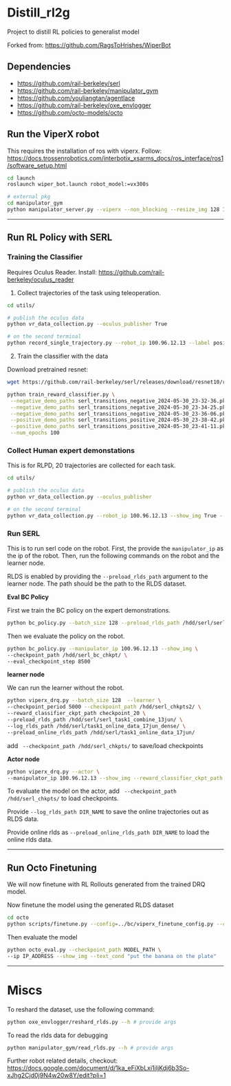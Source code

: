 # Distill_rl2g

Project to distill RL policies to generalist model

Forked from: https://github.com/RagsToHrishes/WiperBot

## Dependencies

- https://github.com/rail-berkeley/serl
- https://github.com/rail-berkeley/manipulator_gym
- https://github.com/youliangtan/agentlace
- https://github.com/rail-berkeley/oxe_envlogger
- https://github.com/octo-models/octo


## Run the ViperX robot

This requires the installation of ros with viperx. Follow: https://docs.trossenrobotics.com/interbotix_xsarms_docs/ros_interface/ros1/software_setup.html

```bash
cd launch
roslaunch wiper_bot.launch robot_model:=vx300s
```

```bash
# external pkg
cd manipulator_gym
python manipulator_server.py --viperx --non_blocking --resize_img 128 128
```

---

## Run RL Policy with SERL

### Training the Classifier

Requires Oculus Reader. Install: https://github.com/rail-berkeley/oculus_reader

1. Collect trajectories of the task using teleoperation.

```bash
cd utils/

# publish the oculus data
python vr_data_collection.py --oculus_publisher True

# on the second terminal
python record_single_trajectory.py --robot_ip 100.96.12.13 --label positive
```

2. Train the classifier with the data

Download pretrained resnet:

```bash
wget https://github.com/rail-berkeley/serl/releases/download/resnet10/resnet10_params.pkl
```

```bash
python train_reward_classifier.py \
 --negative_demo_paths serl_transitions_negative_2024-05-30_23-32-36.pkl \
 --negative_demo_paths serl_transitions_negative_2024-05-30_23-34-25.pkl \
 --negative_demo_paths serl_transitions_negative_2024-05-30_23-36-06.pkl \
 --positive_demo_paths serl_transitions_positive_2024-05-30_23-38-42.pkl \
 --positive_demo_paths serl_transitions_positive_2024-05-30_23-41-11.pkl \
 --num_epochs 100
```

### Collect Human expert demonstations

This is for RLPD, 20 trajectories are collected for each task.

```bash
cd utils/

# publish the oculus data
python vr_data_collection.py --oculus_publisher

# on the second terminal
python vr_data_collection.py --robot_ip 100.96.12.13 --show_img True --rlds_output DATASET_DIR_NAME --lang_prompt "do something special"
```

### Run SERL

This is to run serl code on the robot. First, the provide the `manipulator_ip` as the ip of the robot. Then, run the following commands on the robot and the learner node.

RLDS is enabled by providing the `--preload_rlds_path` argument to the learner node. The path should be the path to the RLDS dataset.

**Eval BC Policy**

First we train the BC policy on the expert demonstrations.

```bash
python bc_policy.py --batch_size 128 --preload_rlds_path /hdd/serl/serl_task1_combine_13jun/ --checkpoint_path /hdd/serl_bc_chkpt/
```

Then we evaluate the policy on the robot.

```bash
python bc_policy.py --manipulator_ip 100.96.12.13 --show_img \
--checkpoint_path /hdd/serl_bc_chkpt/ \
--eval_checkpoint_step 8500
```

**learner node**

We can run the learner without the robot.

```bash
python viperx_drq.py --batch_size 128  --learner \
--checkpoint_period 5000 --checkpoint_path /hdd/serl_chkpts2/ \
--reward_classifier_ckpt_path checkpoint_20 \
--preload_rlds_path /hdd/serl/serl_task1_combine_13jun/ \
--log_rlds_path /hdd/serl/task1_online_data_17jun_dense/ \
--preload_online_rlds_path /hdd/serl/task1_online_data_17jun/
```

add ` --checkpoint_path /hdd/serl_chkpts/` to save/load checkpoints

**Actor node**
```bash
python viperx_drq.py --actor \
--manipulator_ip 100.96.12.13 --show_img --reward_classifier_ckpt_path checkpoint_20
```

To evaluate the model on the actor, add ` --checkpoint_path /hdd/serl_chkpts/` to load checkpoints. 

Provide `--log_rlds_path DIR_NAME` to save the online trajectories out as RLDS data.

Provide online rlds as `--preload_online_rlds_path DIR_NAME` to load the online rlds data.

---

## Run Octo Finetuning

We will now finetune with RL Rollouts generated from the trained DRQ model.

Now finetune the model using the generated RLDS dataset
```bash
cd octo
python scripts/finetune.py --config=../bc/viperx_finetune_config.py --config.pretrained_path=hf://rail-berkeley/octo-small
```

Then evaluate the model

```bash
python octo_eval.py --checkpoint_path MODEL_PATH \
--ip IP_ADDRESS --show_img --text_cond "put the banana on the plate"
```

---

# Miscs

To reshard the dataset, use the following command:

```bash
python oxe_envlogger/reshard_rlds.py --h # provide args
```


To read the rlds data for debugging
```bash
python manipulator_gym/read_rlds.py --h # provide args
```

Further robot related details, checkout: https://docs.google.com/document/d/1ka_eFiXbLxi1iIjKdj6b3So-xJhg2Cjd0j9N4w20w8Y/edit?pli=1
